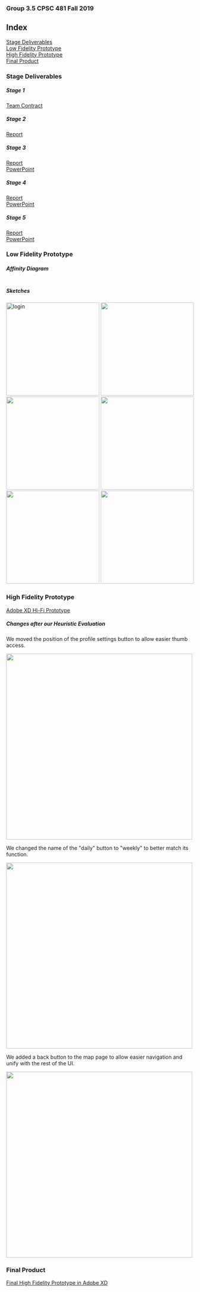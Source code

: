 ### Group 3.5 CPSC 481 Fall 2019

## Index
<section>
  <nav id="nav">
      <a href="#Deliverables">Stage Deliverables</a><br/>
      <a href="#Lo-Fi">Low Fidelity Prototype</a><br/>
      <a href="#Hi-Fi">High Fidelity Prototype</a><br/>
      <a href="#Final">Final Product</a><br/>
      
  </nav>
</section>

<section id="Deliverables">
  <h3>Stage Deliverables</h3>
  <h5>Stage 1</h5>
   <a href="https://colin-lacey.github.io/UofC-Mingle/pdf/TeamContract.pdf">Team Contract</a><br/>
  <h5>Stage 2</h5>
   <a href="https://colin-lacey.github.io/UofC-Mingle/pdf/report.pdf">Report</a><br/>
  <h5>Stage 3</h5>
   <a href="https://colin-lacey.github.io/UofC-Mingle/pdf/report3.pdf">Report</a><br/>
   <a href="https://colin-lacey.github.io/UofC-Mingle/pdf/ppt3.pptx">PowerPoint</a><br/>
  <h5>Stage 4</h5>
   <a href="https://colin-lacey.github.io/UofC-Mingle/pdf/report4.pdf">Report</a><br/>
   <a href="https://colin-lacey.github.io/UofC-Mingle/pdf/ppt4.pptx">PowerPoint</a><br/>
  <h5>Stage 5</h5>
   <a href="https://colin-lacey.github.io/UofC-Mingle/pdf/report5.pdf">Report</a><br/>
   <a href="https://colin-lacey.github.io/UofC-Mingle/pdf/ppt5.pptx">PowerPoint</a><br/>
</section> 


<section id="Lo-Fi">
  <h3>Low Fidelity Prototype</h3>
  <h5>Affinity Diagram</h5>
  <img src="https://colin-lacey.github.io/UofC-Mingle/images/affinity.png" alt="">
  <h5>Sketches</h5>
  <img src="https://colin-lacey.github.io/UofC-Mingle/images/login.jpg" width="250" alt="login">
  <img src="https://colin-lacey.github.io/UofC-Mingle/images/categories.jpg" width="250" alt="">
  <img src="https://colin-lacey.github.io/UofC-Mingle/images/scroll.jpg" width="250" alt="">
  <img src="https://colin-lacey.github.io/UofC-Mingle/images/clublisting.jpg" width="250" alt="">
  <img src="https://colin-lacey.github.io/UofC-Mingle/images/clubpage.jpg" width="250" alt="">
  <img src="https://colin-lacey.github.io/UofC-Mingle/images/map.jpg" width="250" alt="">
 </section>
<section id="Hi-Fi">
  <h3>High Fidelity Prototype</h3>
  <a href="https://xd.adobe.com/view/7f4c9a6e-5a7e-4b28-5f93-39eb5dffd701-097d">Adobe XD Hi-Fi Prototype</a>
  <h5>Changes after our Heuristic Evaluation</h5>
   <p>We moved the position of the profile settings button to allow easier thumb access.</p>
   <img src="https://colin-lacey.github.io/UofC-Mingle/images/change1.png" width="500" alt="">
   <p>We changed the name of the "daily" button to "weekly" to better match its function.</p>
   <img src="https://colin-lacey.github.io/UofC-Mingle/images/change2.png" width="500" alt="">
  <p>We added a back button to the map page to allow easier navigation and unify with the rest of the UI.</p>
   <img src="https://colin-lacey.github.io/UofC-Mingle/images/change3.png" width="500" alt="">
</section>

<section id="Final">
  <h3>Final Product</h3>
  <a href="https://l.facebook.com/l.php?u=https%3A%2F%2Fxd.adobe.com%2Fview%2Fa930b2c8-3550-49a5-669f-84076bd5ef58-df01%2F%3Ffbclid%3DIwAR3UEzra4aAI1nYF5GZwrYhi43c23pGZp4MuzbZiAfcWurcqDFamdfnwnYo&h=AT3aKvyubLO2BUF9Dw_EGpemkB69kjeRBPJdyQCpH-8kCiWv_5HdI7aaQ-SJO9YvXL69yCW48Skuwp5aIvPBwIKddWk8X7fsYncJ4F1-JEB1pxAh_tno_jbGdrph0gCgS667y9M">Final High Fidelity Prototype in Adobe XD</a>
</section>
